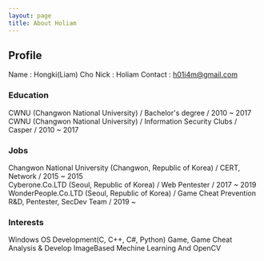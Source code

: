 ```yaml
---
layout: page
title: About Holiam
---
```


## Profile

Name : Hongki(Liam) Cho
Nick : Holiam
Contact : h01i4m@gmail.com

### Education

CWNU (Changwon National University) / Bachelor's degree / 2010 ~ 2017  
CWNU (Changwon National University) / Information Security Clubs / Casper / 2010 ~ 2017

### Jobs

Changwon National University (Changwon, Republic of Korea) / CERT, Network / 2015 ~ 2015  
Cyberone.Co.LTD (Seoul, Republic of Korea) / Web Pentester / 2017 ~ 2019  
WonderPeople.Co.LTD (Seoul, Republic of Korea) / Game Cheat Prevention R&D, Pentester, SecDev Team  / 2019 ~  

### Interests

Windows OS
Development(C, C++, C#, Python)
Game, Game Cheat Analysis & Develop
ImageBased Mechine Learning And OpenCV



